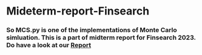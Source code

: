 # Mideterm-report-Finsearch
### So MCS.py is one of the implementations of Monte Carlo simluation. This is a part of midterm report for Finsearch 2023. Do have a look at our [Report](https://drive.google.com/drive/folders/1_CeFRzw-i9hsAioav2wxEi363JfMvAv4)
